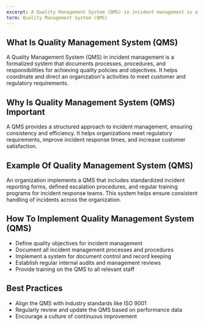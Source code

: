 ```yaml
---
excerpt: A Quality Management System (QMS) in incident management is a formalized system that documents processes, procedures, and responsibilities for achieving quality policies and objectives.
term: Quality Management System (QMS)
---
```

## What Is Quality Management System (QMS)

A Quality Management System (QMS) in incident management is a formalized system that documents processes, procedures, and responsibilities for achieving quality policies and objectives. It helps coordinate and direct an organization's activities to meet customer and regulatory requirements.

## Why Is Quality Management System (QMS) Important

A QMS provides a structured approach to incident management, ensuring consistency and efficiency. It helps organizations meet regulatory requirements, improve incident response times, and increase customer satisfaction.

## Example Of Quality Management System (QMS)

An organization implements a QMS that includes standardized incident reporting forms, defined escalation procedures, and regular training programs for incident response teams. This system helps ensure consistent handling of incidents across the organization.

## How To Implement Quality Management System (QMS)

- Define quality objectives for incident management
- Document all incident management processes and procedures
- Implement a system for document control and record keeping
- Establish regular internal audits and management reviews
- Provide training on the QMS to all relevant staff

## Best Practices

- Align the QMS with industry standards like ISO 9001
- Regularly review and update the QMS based on performance data
- Encourage a culture of continuous improvement